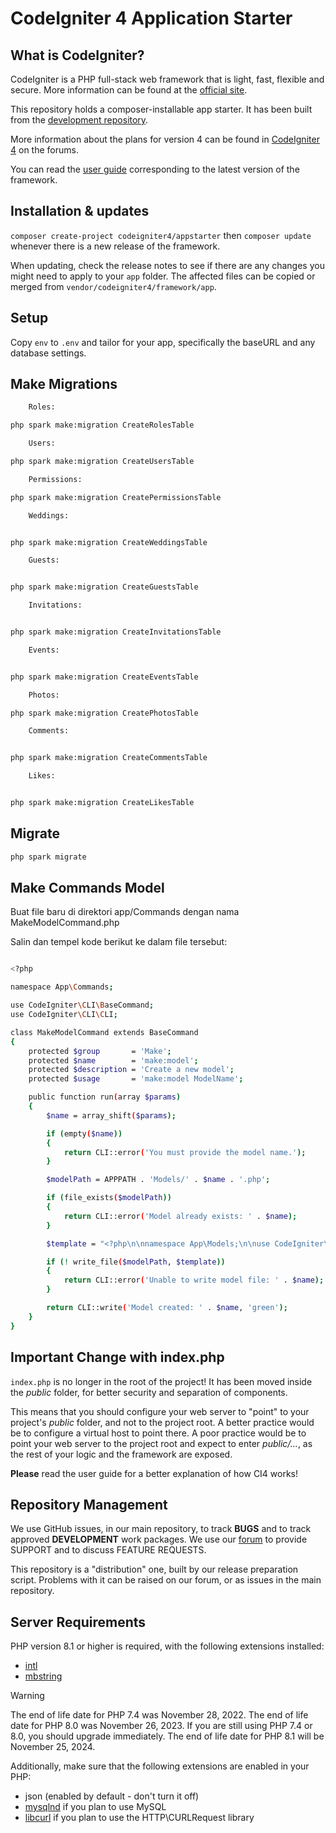 # CodeIgniter 4 Application Starter

## What is CodeIgniter?

CodeIgniter is a PHP full-stack web framework that is light, fast, flexible and secure.
More information can be found at the [official site](https://codeigniter.com).

This repository holds a composer-installable app starter.
It has been built from the
[development repository](https://github.com/codeigniter4/CodeIgniter4).

More information about the plans for version 4 can be found in [CodeIgniter 4](https://forum.codeigniter.com/forumdisplay.php?fid=28) on the forums.

You can read the [user guide](https://codeigniter.com/user_guide/)
corresponding to the latest version of the framework.

## Installation & updates

`composer create-project codeigniter4/appstarter` then `composer update` whenever
there is a new release of the framework.

When updating, check the release notes to see if there are any changes you might need to apply
to your `app` folder. The affected files can be copied or merged from
`vendor/codeigniter4/framework/app`.

## Setup

Copy `env` to `.env` and tailor for your app, specifically the baseURL
and any database settings.

## Make Migrations
```bash
    Roles:

php spark make:migration CreateRolesTable

    Users:

php spark make:migration CreateUsersTable

    Permissions:

php spark make:migration CreatePermissionsTable

    Weddings:


php spark make:migration CreateWeddingsTable

    Guests:


php spark make:migration CreateGuestsTable

    Invitations:


php spark make:migration CreateInvitationsTable

    Events:


php spark make:migration CreateEventsTable

    Photos:

php spark make:migration CreatePhotosTable

    Comments:


php spark make:migration CreateCommentsTable

    Likes:


php spark make:migration CreateLikesTable
```

## Migrate
```bash
php spark migrate
```

## Make Commands Model

<p>Buat file baru di direktori app/Commands dengan nama MakeModelCommand.php</p>
<p>Salin dan tempel kode berikut ke dalam file tersebut:</p>

```bash

<?php

namespace App\Commands;

use CodeIgniter\CLI\BaseCommand;
use CodeIgniter\CLI\CLI;

class MakeModelCommand extends BaseCommand
{
    protected $group       = 'Make';
    protected $name        = 'make:model';
    protected $description = 'Create a new model';
    protected $usage       = 'make:model ModelName';

    public function run(array $params)
    {
        $name = array_shift($params);

        if (empty($name))
        {
            return CLI::error('You must provide the model name.');
        }

        $modelPath = APPPATH . 'Models/' . $name . '.php';

        if (file_exists($modelPath))
        {
            return CLI::error('Model already exists: ' . $name);
        }

        $template = "<?php\n\nnamespace App\Models;\n\nuse CodeIgniter\Model;\n\nclass $name extends Model\n{\n    protected \$table = '';\n    protected \$primaryKey = 'id';\n    protected \$allowedFields = [];\n}\n";

        if (! write_file($modelPath, $template))
        {
            return CLI::error('Unable to write model file: ' . $name);
        }

        return CLI::write('Model created: ' . $name, 'green');
    }
}

```

## Important Change with index.php

`index.php` is no longer in the root of the project! It has been moved inside the *public* folder,
for better security and separation of components.

This means that you should configure your web server to "point" to your project's *public* folder, and
not to the project root. A better practice would be to configure a virtual host to point there. A poor practice would be to point your web server to the project root and expect to enter *public/...*, as the rest of your logic and the
framework are exposed.

**Please** read the user guide for a better explanation of how CI4 works!

## Repository Management

We use GitHub issues, in our main repository, to track **BUGS** and to track approved **DEVELOPMENT** work packages.
We use our [forum](http://forum.codeigniter.com) to provide SUPPORT and to discuss
FEATURE REQUESTS.

This repository is a "distribution" one, built by our release preparation script.
Problems with it can be raised on our forum, or as issues in the main repository.

## Server Requirements

PHP version 8.1 or higher is required, with the following extensions installed:

- [intl](http://php.net/manual/en/intl.requirements.php)
- [mbstring](http://php.net/manual/en/mbstring.installation.php)

> [!WARNING]
> The end of life date for PHP 7.4 was November 28, 2022.
> The end of life date for PHP 8.0 was November 26, 2023.
> If you are still using PHP 7.4 or 8.0, you should upgrade immediately.
> The end of life date for PHP 8.1 will be November 25, 2024.

Additionally, make sure that the following extensions are enabled in your PHP:

- json (enabled by default - don't turn it off)
- [mysqlnd](http://php.net/manual/en/mysqlnd.install.php) if you plan to use MySQL
- [libcurl](http://php.net/manual/en/curl.requirements.php) if you plan to use the HTTP\CURLRequest library
